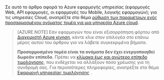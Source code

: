 Σε αυτό το άρθρο αφορά το Azure εφαρμογής υπηρεσίας (εφαρμογές Web, API εφαρμογές, οι εφαρμογές του Mobile, λογικής εφαρμογών); για τις υπηρεσίες Cloud, ανατρέξτε στο θέμα [ρύθμιση των παραμέτρων ενός προσαρμοσμένου ονόματος τομέα για μια υπηρεσία Azure cloud](../articles/cloud-services/cloud-services-custom-domain-name.md).

> [AZURE.NOTE]  Εάν εφαρμογών που είναι εξισορρόπηση φόρτου από [Διαχειριστή Azure κίνηση](https://azure.microsoft.com/services/traffic-manager/), κάντε κλικ στον επιλογέα στο επάνω μέρος αυτού του άρθρου για να λάβετε συγκεκριμένα βήματα.
>
> **Προσαρμοσμένο τομέα είναι τα ονόματα δεν έχει ενεργοποιηθεί δωρεάν επίπεδο**. Πρέπει να [κλίμακα έως και ανώτερο επίπεδο τιμολόγησης](../articles/app-service-web/web-sites-scale.md), που ενδέχεται να αλλάξουν πόσο χρέωσης για τη συνδρομή σας. Για περισσότερες πληροφορίες, ανατρέξτε στο θέμα [Εφαρμογή υπηρεσίας τιμολόγησης](https://azure.microsoft.com/pricing/details/app-service/) .